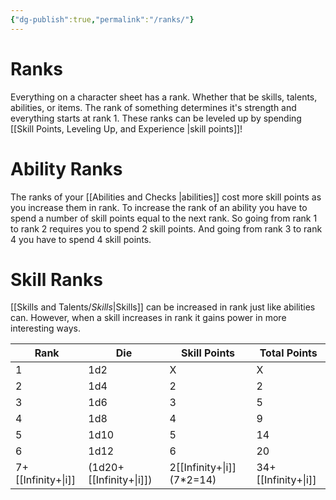 ```yaml
---
{"dg-publish":true,"permalink":"/ranks/"}
---
```


# Ranks
Everything on a character sheet has a rank. Whether that be skills, talents, abilities, or items. The rank of something determines it's strength and everything starts at rank 1. These ranks can be leveled up by spending [[Skill Points, Leveling Up, and Experience \|skill points]]!
# Ability Ranks
The ranks of your [[Abilities and Checks \|abilities]] cost more skill points as you increase them in rank. To increase the rank of an ability you have to spend a number of skill points equal to the next rank. So going from rank 1 to rank 2 requires you to spend 2 skill points. And going from rank 3 to rank 4 you have to spend 4 skill points.
# Skill Ranks
[[Skills and Talents/_Skills_\|Skills]] can be increased in rank just like abilities can. However, when a skill increases in rank it gains power in more interesting ways.

| Rank                | Die                      | Skill Points | Total Points |
| ------------------- | ------------------------ | ------------ | ------------ |
| 1                   | 1d2                      | X            | X            |
| 2                   | 1d4                      | 2            | 2            |
| 3                   | 1d6                      | 3            | 5            |
| 4                   | 1d8                      | 4            | 9            |
| 5                   | 1d10                     | 5            | 14           |
| 6                   | 1d12                     | 6            | 20           |
| 7+[[Infinity+\|i]] | (1d20+[[Infinity+\|i]]) | 2[[Infinity+\|i]]   (7*2=14)       | 34+[[Infinity+\|i]]          |